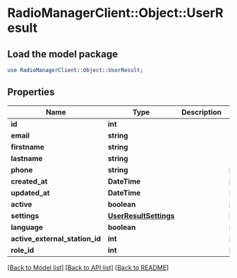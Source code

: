 # RadioManagerClient::Object::UserResult

## Load the model package
```perl
use RadioManagerClient::Object::UserResult;
```

## Properties
Name | Type | Description | Notes
------------ | ------------- | ------------- | -------------
**id** | **int** |  | 
**email** | **string** |  | 
**firstname** | **string** |  | 
**lastname** | **string** |  | 
**phone** | **string** |  | [optional] 
**created_at** | **DateTime** |  | [optional] 
**updated_at** | **DateTime** |  | [optional] 
**active** | **boolean** |  | [optional] 
**settings** | [**UserResultSettings**](UserResultSettings.md) |  | [optional] 
**language** | **boolean** |  | [optional] 
**active_external_station_id** | **int** |  | [optional] 
**role_id** | **int** |  | [optional] 

[[Back to Model list]](../README.md#documentation-for-models) [[Back to API list]](../README.md#documentation-for-api-endpoints) [[Back to README]](../README.md)


